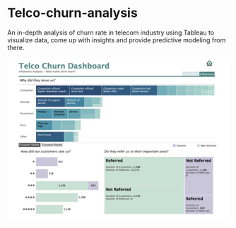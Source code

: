 # Telco-churn-analysis
An in-depth analysis of churn rate in telecom industry using Tableau to visualize data, come up with insights and provide predictive modeling from there.

![Alt text](MicrosoftTeams-image.png)
